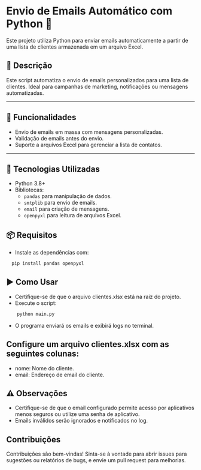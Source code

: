 # Envio de Emails Automático com Python 📧

Este projeto utiliza Python para enviar emails automaticamente a partir de uma lista de clientes armazenada em um arquivo Excel.

## 📝 Descrição

Este script automatiza o envio de emails personalizados para uma lista de clientes. Ideal para campanhas de marketing, notificações ou mensagens automatizadas.

---

## 📝 Funcionalidades

- Envio de emails em massa com mensagens personalizadas.
- Validação de emails antes do envio.
- Suporte a arquivos Excel para gerenciar a lista de contatos.

---

## 🚀 Tecnologias Utilizadas

- Python 3.8+
- Bibliotecas:
  - `pandas` para manipulação de dados.
  - `smtplib` para envio de emails.
  - `email` para criação de mensagens.
  - `openpyxl` para leitura de arquivos Excel.

## 📦 Requisitos

- Instale as dependências com:
```bash
  pip install pandas openpyxl 
```
## ▶️ Como Usar
* Certifique-se de que o arquivo clientes.xlsx está na raiz do projeto.
* Execute o script:
```bash
    python main.py

```
- O programa enviará os emails e exibirá logs no terminal.


## Configure um arquivo clientes.xlsx com as seguintes colunas:
  - nome: Nome do cliente.
  - email: Endereço de email do cliente.

## ⚠️ Observações
- Certifique-se de que o email configurado permite acesso por aplicativos menos seguros ou utilize uma senha de aplicativo.
- Emails inválidos serão ignorados e notificados no log.

## Contribuições

Contribuições são bem-vindas! Sinta-se à vontade para abrir issues para sugestões ou relatórios de bugs, e envie um pull request para melhorias.
